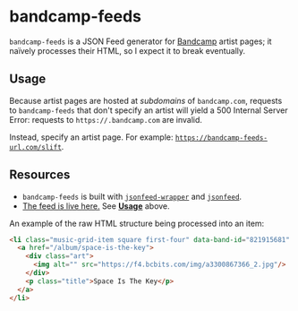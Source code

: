 # bandcamp-feeds

`bandcamp-feeds` is a JSON Feed generator for [Bandcamp](https://bandcamp.com/) artist pages; it naïvely processes their HTML, so I expect it to break eventually.

## Usage

Because artist pages are hosted at *subdomains* of `bandcamp.com`, requests to `bandcamp-feeds` that don't specify an artist will yield a 500 Internal Server Error: requests to `https://.bandcamp.com` are invalid.

Instead, specify an artist page. For example: [`https://bandcamp-feeds-url.com/slift`](https://bandcamp-feeds-dot-arxiv-feeds.wl.r.appspot.com/slift).

## Resources

+ `bandcamp-feeds` is built with [`jsonfeed-wrapper`](https://github.com/lukasschwab/jsonfeed-wrapper) and [`jsonfeed`](https://github.com/lukasschwab/jsonfeed).
+ [The feed is live here.](https://bandcamp-feeds-dot-arxiv-feeds.wl.r.appspot.com/) See [**Usage**](https://github.com/lukasschwab/bandcamp-feeds#usage) above.

An example of the raw HTML structure being processed into an item:

```html
<li class="music-grid-item square first-four" data-band-id="821915681" data-bind="css: {'featured': featured()}" data-item-id="album-467107251">
  <a href="/album/space-is-the-key">
    <div class="art">
      <img alt="" src="https://f4.bcbits.com/img/a3300867366_2.jpg"/>
    </div>
    <p class="title">Space Is The Key</p>
  </a>
</li>
```
